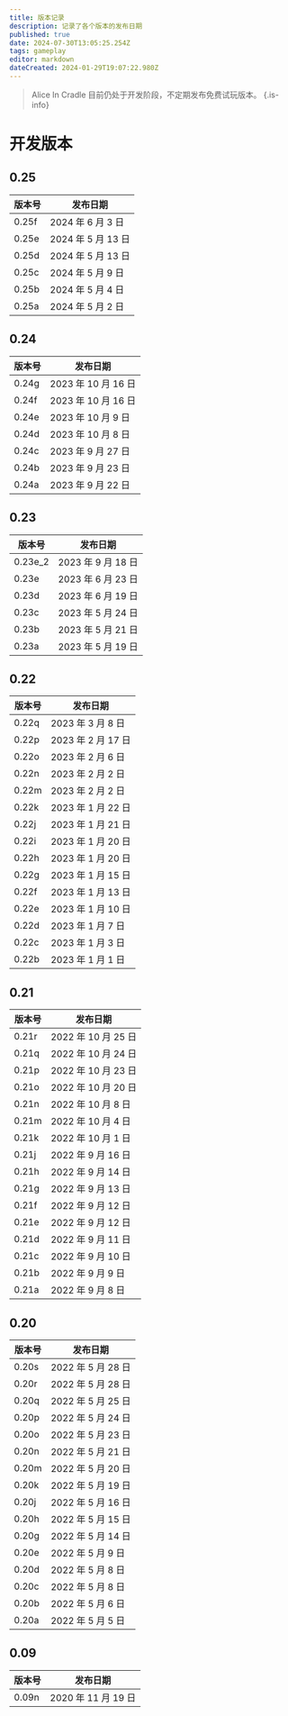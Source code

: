 ```yaml
---
title: 版本记录
description: 记录了各个版本的发布日期
published: true
date: 2024-07-30T13:05:25.254Z
tags: gameplay
editor: markdown
dateCreated: 2024-01-29T19:07:22.980Z
---
```


> Alice In Cradle 目前仍处于开发阶段，不定期发布免费试玩版本。
{.is-info}

# 开发版本
## 0.25
| 版本号 | 发布日期 |
| - | - |
| 0.25f | 2024 年 6 月 3 日 |
| 0.25e | 2024 年 5 月 13 日 |
| 0.25d | 2024 年 5 月 13 日 |
| 0.25c | 2024 年 5 月 9 日 |
| 0.25b | 2024 年 5 月 4 日 |
| 0.25a | 2024 年 5 月 2 日 |

## 0.24
| 版本号 | 发布日期 |
| - | - |
| 0.24g | 2023 年 10 月 16 日 |
| 0.24f | 2023 年 10 月 16 日 |
| 0.24e | 2023 年 10 月 9 日 |
| 0.24d | 2023 年 10 月 8 日 |
| 0.24c | 2023 年 9 月 27 日 |
| 0.24b | 2023 年 9 月 23 日 |
| 0.24a | 2023 年 9 月 22 日 |

## 0.23
| 版本号 | 发布日期 |
| - | - |
| 0.23e_2 | 2023 年 9 月 18 日 |
| 0.23e | 2023 年 6 月 23 日 |
| 0.23d | 2023 年 6 月 19 日 |
| 0.23c | 2023 年 5 月 24 日 |
| 0.23b | 2023 年 5 月 21 日 |
| 0.23a | 2023 年 5 月 19 日 |

## 0.22
| 版本号 | 发布日期 |
| - | - |
| 0.22q | 2023 年 3 月 8 日 |
| 0.22p | 2023 年 2 月 17 日 |
| 0.22o | 2023 年 2 月 6 日 |
| 0.22n | 2023 年 2 月 2 日 |
| 0.22m | 2023 年 2 月 2 日 |
| 0.22k | 2023 年 1 月 22 日 |
| 0.22j | 2023 年 1 月 21 日 |
| 0.22i | 2023 年 1 月 20 日 |
| 0.22h | 2023 年 1 月 20 日 |
| 0.22g | 2023 年 1 月 15 日 |
| 0.22f | 2023 年 1 月 13 日 |
| 0.22e | 2023 年 1 月 10 日 |
| 0.22d | 2023 年 1 月 7 日 |
| 0.22c | 2023 年 1 月 3 日 |
| 0.22b | 2023 年 1 月 1 日 |

## 0.21
| 版本号 | 发布日期 |
| - | - |
| 0.21r | 2022 年 10 月 25 日 |
| 0.21q | 2022 年 10 月 24 日 |
| 0.21p | 2022 年 10 月 23 日 |
| 0.21o | 2022 年 10 月 20 日 |
| 0.21n | 2022 年 10 月 8 日 |
| 0.21m | 2022 年 10 月 4 日 |
| 0.21k | 2022 年 10 月 1 日 |
| 0.21j | 2022 年 9 月 16 日 |
| 0.21h | 2022 年 9 月 14 日 |
| 0.21g | 2022 年 9 月 13 日 |
| 0.21f | 2022 年 9 月 12 日 |
| 0.21e | 2022 年 9 月 12 日 |
| 0.21d | 2022 年 9 月 11 日 |
| 0.21c | 2022 年 9 月 10 日 |
| 0.21b | 2022 年 9 月 9 日 |
| 0.21a | 2022 年 9 月 8 日 |

## 0.20
| 版本号 | 发布日期 |
| - | - |
| 0.20s | 2022 年 5 月 28 日 |
| 0.20r | 2022 年 5 月 28 日 |
| 0.20q | 2022 年 5 月 25 日 |
| 0.20p | 2022 年 5 月 24 日 |
| 0.20o | 2022 年 5 月 23 日 |
| 0.20n | 2022 年 5 月 21 日 |
| 0.20m | 2022 年 5 月 20 日 |
| 0.20k | 2022 年 5 月 19 日 |
| 0.20j | 2022 年 5 月 16 日 |
| 0.20h | 2022 年 5 月 15 日 |
| 0.20g | 2022 年 5 月 14 日 |
| 0.20e | 2022 年 5 月 9 日 |
| 0.20d | 2022 年 5 月 8 日 |
| 0.20c | 2022 年 5 月 8 日 |
| 0.20b | 2022 年 5 月 6 日 |
| 0.20a | 2022 年 5 月 5 日 |

## 0.09
| 版本号 | 发布日期 |
| - | - |
| 0.09n | 2020 年 11 月 19 日 |